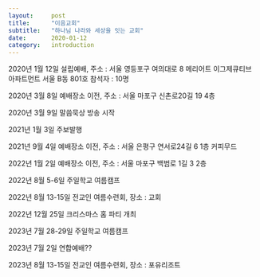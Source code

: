 ```yaml
---
layout:     post
title:      "이음교회"
subtitle:   "하나님 나라와 세상을 잇는 교회"
date:       2020-01-12
category: 	introduction
---
```


2020년 1월 12일 설립예배, 주소 : 서울 영등포구 여의대로 8 메리어트 이그제큐티브 아파트먼트 서울 B동 801호 참석자 : 10명

2020년 3월 8일 예배장소 이전, 주소 : 서울 마포구 신촌로20길 19 4층

2020년 3월 9일 말씀묵상 방송 시작

2021년 1월 3일 주보발행

2021년 9월 4일 예배장소 이전, 주소 : 서울 은평구 연서로24길 6 1층 커피무드

2022년 1월 2일 예배장소 이전, 주소 : 서울 마포구 백범로 1길 3 2층

2022년 8월 5-6일 주일학교 여름캠프

2022년 8월 13-15일 전교인 여름수련회, 장소 : 교회

2022년 12월 25일 크리스마스 홈 파티 개최

2023년 7월 28-29일 주일학교 여름캠프

2023년 7월 2일 연합예배??

2023년 8월 13-15일 전교인 여름수련회, 장소 : 포유리조트